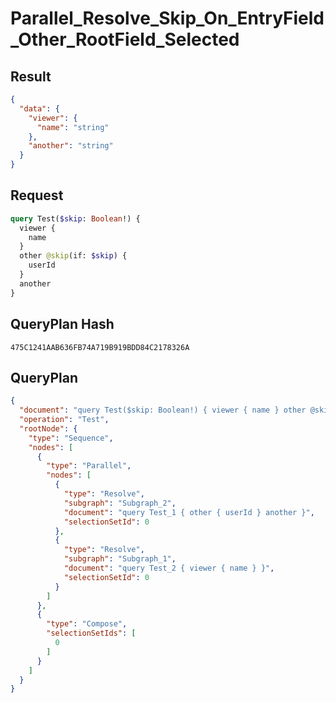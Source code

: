 # Parallel_Resolve_Skip_On_EntryField_Other_RootField_Selected

## Result

```json
{
  "data": {
    "viewer": {
      "name": "string"
    },
    "another": "string"
  }
}
```

## Request

```graphql
query Test($skip: Boolean!) {
  viewer {
    name
  }
  other @skip(if: $skip) {
    userId
  }
  another
}
```

## QueryPlan Hash

```text
475C1241AAB636FB74A719B919BDD84C2178326A
```

## QueryPlan

```json
{
  "document": "query Test($skip: Boolean!) { viewer { name } other @skip(if: $skip) { userId } another }",
  "operation": "Test",
  "rootNode": {
    "type": "Sequence",
    "nodes": [
      {
        "type": "Parallel",
        "nodes": [
          {
            "type": "Resolve",
            "subgraph": "Subgraph_2",
            "document": "query Test_1 { other { userId } another }",
            "selectionSetId": 0
          },
          {
            "type": "Resolve",
            "subgraph": "Subgraph_1",
            "document": "query Test_2 { viewer { name } }",
            "selectionSetId": 0
          }
        ]
      },
      {
        "type": "Compose",
        "selectionSetIds": [
          0
        ]
      }
    ]
  }
}
```

